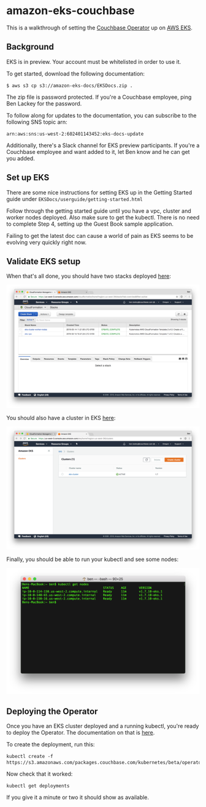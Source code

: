 # amazon-eks-couchbase

This is a walkthrough of setting the [Couchbase Operator](https://blog.couchbase.com/introducing-couchbase-operator/) up on [AWS EKS](https://aws.amazon.com/eks/).  

## Background

EKS is in preview.  Your account must be whitelisted in order to use it.

To get started, download the following documentation:

    $ aws s3 cp s3://amazon-eks-docs/EKSDocs.zip .

The zip file is password protected.  If you're a Couchbase employee, ping Ben Lackey for the password.

To follow along for updates to the documentation, you can subscribe to the following SNS topic arn:

    ​arn:aws:sns:us-west-2:602401143452:eks-docs-update

Additionally, there's a Slack channel for EKS preview participants.  If you're a Couchbase employee and want added to it, let Ben know and he can get you added.

## Set up EKS

There are some nice instructions for setting EKS up in the Getting Started guide under `EKSDocs/userguide/getting-started.html`

Follow through the getting started guide until you have a vpc, cluster and worker nodes deployed.  Also make sure to get the kubectl.  There is no need to complete Step 4, setting up the Guest Book sample application.

Failing to get the latest doc can cause a world of pain as EKS seems to be evolving very quickly right now.

## Validate EKS setup

When that's all done, you should have two stacks deployed [here](https://us-west-2.console.aws.amazon.com/cloudformation/home?region=us-west-2):

![cloudformation](/images/cloudformation.png)

You should also have a cluster in EKS [here](https://console.aws.amazon.com/eks/home?region=us-west-2):

![eks](/images/eks.png)

Finally, you should be able to run your kubectl and see some nodes:

![kubectl](/images/kubectl.png)

## Deploying the Operator

Once you have an EKS cluster deployed and a running kubectl, you're ready to deploy the Operator.  The documentation on that is [here](http://docs.couchbase.com/prerelease/couchbase-operator/beta/overview.html).

To create the deployment, run this:

    kubectl create -f https://s3.amazonaws.com/packages.couchbase.com/kubernetes/beta/operator.yaml

Now check that it worked:

    kubectl get deployments

If you give it a minute or two it should show as available.
